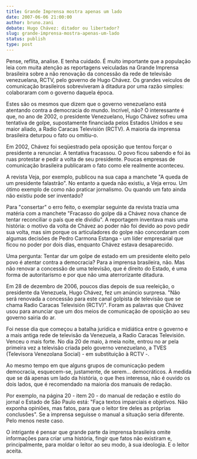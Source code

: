 ```yaml
---
title: Grande Imprensa mostra apenas um lado
date: 2007-06-06 21:00:00
author: bruno.zani
debate: Hugo Chávez: ditador ou libertador?
slug: grande-imprensa-mostra-apenas-um-lado
status: publish 
type: post
---
```


Pense, reflita, analise. E tenha cuidado. É muito importante que a população leia com muita atenção as reportagens veiculadas na Grande Imprensa brasileira sobre a não renovação da concessão da rede de televisão venezuelana, RCTV, pelo governo de Hugo Chávez. Os grandes veículos de comunicação brasileiros sobreviveram à ditadura por uma razão simples: colaboraram com o governo daquela época.   

  

Estes são os mesmos que dizem que o governo venezuelano está atentando contra a democracia do mundo. Incrível, não? O interessante é que, no ano de 2002, o presidente Venezuelano, Hugo Chávez sofreu uma tentativa de golpe, supostamente financiada pelos Estados Unidos e seu maior aliado, a Radio Caracas Televisión (RCTV). A maioria da imprensa brasileira deturpou o fato ou omitiu-o.   

  

Em 2002, Chávez foi seqüestrado pela oposição que tentou forçar o presidente a renunciar. A tentativa fracassou. O povo ficou sabendo e foi às ruas protestar e pedir a volta de seu presidente. Poucas empresas de comunicação brasileira publicaram o fato como ele realmente aconteceu.  

  

A revista Veja, por exemplo, publicou na sua capa a manchete "A queda de um presidente falastrão". No entanto a queda não existiu, a Veja errou. Um ótimo exemplo de como não praticar jornalismo. Ou quando um fato ainda não existiu pode ser inventado?   

  

Para "consertar" o erro feito, o exemplar seguinte da revista trazia uma matéria com a manchete "Fracasso do golpe dá a Chávez nova chance de tentar reconciliar o país que ele dividiu". A reportagem inventava mais uma história: o motivo da volta de Chávez ao poder não foi devido ao povo pedir sua volta, mas sim porque os articuladores do golpe não concordaram com algumas decisões de Pedro Carmona Estanga - um líder empresarial que ficou no poder por dois dias, enquanto Chávez estava desaparecido.   

  

Uma pergunta: Tentar dar um golpe de estado em um presidente eleito pelo povo é atentar contra a democracia? Para a imprensa brasileira, não. Mas não renovar a concessão de uma televisão, que é direito do Estado, é uma forma de autoritarismo e por que não uma aterrorizante ditadura.  

  

Em 28 de dezembro de 2006, poucos dias depois de sua reeleição, o presidente da Venezuela, Hugo Chávez, fez um anúncio surpresa. "Não será renovada a concessão para este canal golpista de televisão que se chama Radio Caracas Televisión (RCTV)". Foram as palavras que Chávez usou para anunciar que um dos meios de comunicação de oposição ao seu governo sairia do ar.   

  

Foi nesse dia que começou a batalha jurídica e midiática entre o governo e a mais antiga rede de televisão da Venezuela, a Radio Caracas Televisión. Venceu o mais forte. No dia 20 de maio, à meia noite, entrou no ar pela primeira vez a televisão criada pelo governo venezuelano, a TVES (Televisora Venezolana Social) - em substituição à RCTV -.  

  

Ao mesmo tempo em que alguns grupos de comunicação pedem democracia, esquecem-se, justamente, de serem... democráticos. À medida que se dá apenas um lado da história, o que lhes interessa, não é ouvido os dois lados, que é recomendado na maioria dos manuais de redação.   

  

Por exemplo, na página 20 - item 20 - do manual de redação e estilo do jornal o Estado de São Paulo está: "Faça textos imparciais e objetivos. Não exponha opiniões, mas fatos, para que o leitor tire deles as próprias conclusões". Se a imprensa seguisse o manual a situação seria diferente. Pelo menos neste caso.   

  

O intrigante é pensar que grande parte da imprensa brasileira omite informações para criar uma história, fingir que fatos não existiram e, principalmente, para moldar o leitor ao seu modo, à sua ideologia. E o leitor aceita.
